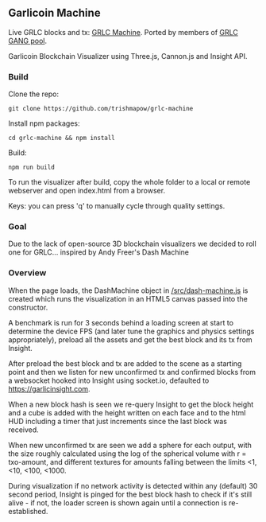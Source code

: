 ## Garlicoin Machine

Live GRLC blocks and tx: [GRLC Machine](http://grlc.info/).
Ported by members of [GRLC GANG pool](https://grlcgang.com/).

Garlicoin Blockchain Visualizer using Three.js, Cannon.js and Insight API.

### Build

Clone the repo:

```
git clone https://github.com/trishmapow/grlc-machine
```

Install npm packages:
```
cd grlc-machine && npm install
```

Build:
```
npm run build
```

To run the visualizer after build, copy the whole folder to a local or remote webserver and open index.html from a browser.

Keys: you can press 'q' to manually cycle through quality settings.

### Goal

Due to the lack of open-source 3D blockchain visualizers we decided to roll one for GRLC... inspired by Andy Freer's Dash Machine

### Overview

When the page loads, the DashMachine object in  [/src/dash-machine.js](https://github.com/andyfreer/dash-machine/blob/master/src/dash-machine.js)  is created which runs the visualization in an HTML5 canvas passed into the constructor.

A benchmark is run for 3 seconds behind a loading screen at start to determine the device FPS (and later tune the graphics and physics settings appropriately), preload all the assets and get the best block and its tx from Insight.

After preload the best block and tx are added to the scene as a starting point and then we listen for new unconfirmed tx and confirmed blocks from a websocket hooked into Insight using socket.io, defaulted to https://garlicinsight.com.

When a new block hash is seen we re-query Insight to get the block height and a cube is added with the height written on each face and to the html HUD including a timer that just increments since the last block was received.

When new unconfirmed tx are seen we add a sphere for each output, with the size roughly calculated using the log of the spherical volume with r = txo-amount, and different textures for amounts falling between the limits <1, <10, <100, <1000.  

During visualization if no network activity is detected within any (default) 30 second period, Insight is pinged for the best block hash to check if it's still alive - if not, the loader screen is shown again until a connection is re-established.
